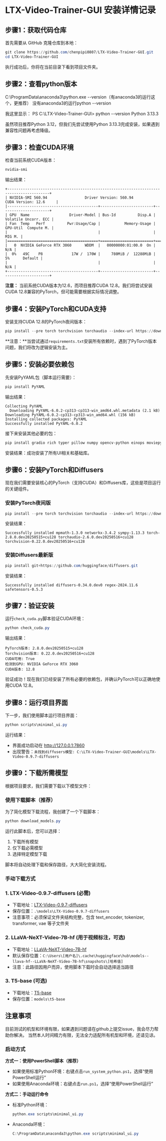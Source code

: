 # LTX-Video-Trainer-GUI 安装详情记录

## 步骤1：获取代码仓库

首先需要从 GitHub 克隆仓库到本地：

```powershell
git clone https://github.com/chenpipi0807/LTX-Video-Trainer-GUI.git
cd LTX-Video-Trainer-GUI
```

执行成功后，你将在当前目录下看到项目文件夹。

## 步骤2：查看python版本
C:\ProgramData\anaconda3\python.exe --version（有anaconda3的运行这个，更推荐）
没有anaconda3的运行python --version 

我这里显示：
PS C:\LTX-Video-Trainer-GUI> python --version
Python 3.13.3

虽然项目推荐Python 3.12，但我们先尝试使用Python 3.13.3完成安装，如果遇到兼容性问题再考虑降级。

## 步骤3：检查CUDA环境

检查当前系统CUDA版本：

```powershell
nvidia-smi
```

输出结果：
```
+-----------------------------------------------------------------------------------------+
| NVIDIA-SMI 560.94                 Driver Version: 560.94         CUDA Version: 12.6     |
|-----------------------------------------+------------------------+----------------------+
| GPU  Name                  Driver-Model | Bus-Id          Disp.A | Volatile Uncorr. ECC |
| Fan  Temp   Perf          Pwr:Usage/Cap |           Memory-Usage | GPU-Util  Compute M. |
|                                         |                        |               MIG M. |
|=========================================+========================+======================|
|   0  NVIDIA GeForce RTX 3060      WDDM  |   00000000:01:00.0  On |                  N/A |
|  0%   49C    P8             17W /  170W |     780MiB /  12288MiB |      5%      Default |
|                                         |                        |                  N/A |
+-----------------------------------------+------------------------+----------------------+
```

**注意：** 当前系统CUDA版本为12.6，而项目推荐CUDA 12.8。我们将尝试安装CUDA 12.8兼容的PyTorch，但可能需要根据实际情况调整。

## 步骤4：安装PyTorch和CUDA支持

安装支持CUDA 12.8的PyTorch夜间版本：

```powershell
pip install --pre torch torchvision torchaudio --index-url https://download.pytorch.org/whl/nightly/cu128
```

**注意：**当尝试通过`requirements.txt`安装所有依赖时，遇到了PyTorch版本问题，我们将改为逻辑安装为主。

## 步骤5：安装必要依赖包

先安装PyYAML包（脚本运行需要）：

```powershell
pip install PyYAML
```

输出结果：
```
Collecting PyYAML
  Downloading PyYAML-6.0.2-cp313-cp313-win_amd64.whl.metadata (2.1 kB)
Downloading PyYAML-6.0.2-cp313-cp313-win_amd64.whl (156 kB)
Installing collected packages: PyYAML
Successfully installed PyYAML-6.0.2
```

接下来安装其他必要的包：

```powershell
pip install gradio rich typer pillow numpy opencv-python einops moviepy
```

安装结果：成功安装了所有UI相关和基础库。

## 步骤6：安装PyTorch和Diffusers

现在我们需要安装核心的PyTorch（支持CUDA）和Diffusers库，这些是项目运行的关键组件。

### 安装PyTorch夜间版

```powershell
pip install --pre torch torchvision torchaudio --index-url https://download.pytorch.org/whl/nightly/cu128
```

安装结果：
```
Successfully installed mpmath-1.3.0 networkx-3.4.2 sympy-1.13.3 torch-2.8.0.dev20250515+cu128 torchaudio-2.6.0.dev20250516+cu128 torchvision-0.22.0.dev20250516+cu128
```

### 安装Diffusers最新版

```powershell
pip install git+https://github.com/huggingface/diffusers.git
```

安装结果：
```
Successfully installed diffusers-0.34.0.dev0 regex-2024.11.6 safetensors-0.5.3
```

## 步骤7：验证安装

运行`check_cuda.py`脚本验证CUDA环境：

```powershell
python check_cuda.py
```

输出结果：
```
PyTorch版本: 2.8.0.dev20250515+cu128
Torchvision版本: 0.22.0.dev20250516+cu128
CUDA可用: True
检测到GPU: NVIDIA GeForce RTX 3060
CUDA版本: 12.8
```

验证成功！现在我们已经安装了所有必要的依赖包，并确认PyTorch可以正确地使用CUDA 12.8。

## 步骤8：运行项目界面

下一步，我们使用脚本运行项目界面：

```powershell
python scripts\minimal_ui.py
```

运行结果：
- 界面成功启动在 http://127.0.0.1:7860
- 出现警告：`未找到diffusers模型: C:\LTX-Video-Trainer-GUI\models\LTX-Video-0.9.7-diffusers`

## 步骤9：下载所需模型

根据项目要求，我们需要下载以下模型文件：

### 使用下载脚本（推荐）

为了简化模型下载流程，我创建了一个下载脚本：

```powershell
python download_models.py
```

运行此脚本后，您可以选择：
1. 下载所有模型
2. 仅下载必需模型
3. 选择特定模型下载

脚本将自动处理下载和保存路径，大大简化安装流程。

### 手动下载方式

### 1. LTX-Video-0.9.7-diffusers (必需)

- 下载地址：[LTX-Video-0.9.7-diffusers](https://huggingface.co/a-r-r-o-w/LTX-Video-0.9.7-diffusers/tree/main)
- 保存位置：`.\models\LTX-Video-0.9.7-diffusers`
- 注意事项：必须保证文件夹结构完整，包含 text_encoder, tokenizer, transformer, vae 等子文件夹

### 2. LLaVA-NeXT-Video-7B-hf (用于视频标注，可选)

- 下载地址：[LLaVA-NeXT-Video-7B-hf](https://huggingface.co/llava-hf/LLaVA-NeXT-Video-7B-hf/tree/main)
- 默认保存位置：`C:\Users\[用户名]\.cache\huggingface\hub\models--llava-hf--LLaVA-NeXT-Video-7B-hf\snapshots\[哈希值]`
- 注意：此路径因用户而异，使用脚本下载时会自动选择适当路径

### 3. T5-base (可选)

- 下载地址：[T5-base](https://huggingface.co/google-t5/t5-base/tree/main)
- 保存位置：`models\t5-base`



## 注意事项

目前测试的机型和环境有限，如果遇到问题请在github上提交issue，我会尽力帮助你解决。
当然本人时间精力有限，无法全力适配所有机型和环境，还请见谅。    


### 启动方式

**方式一：使用PowerShell脚本（推荐）**

- 如果使用标准Python环境：右键点击`run_system_python.ps1`，选择“使用PowerShell运行”
- 如果使用Anaconda环境：右键点击`run.ps1`，选择“使用PowerShell运行”

**方式二：手动运行命令**

- 标准Python环境：
  ```powershell
  python.exe scripts\minimal_ui.py
  ```

- Anaconda环境：
  ```powershell
  C:\ProgramData\anaconda3\python.exe scripts\minimal_ui.py
  ```
